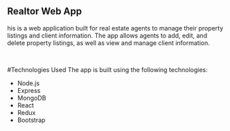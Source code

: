 ## Realtor Web App

his is a web application built for real estate agents to manage their property listings and client information. The app allows agents to add, edit, and delete property listings, as well as view and manage client information.

<br />

#Technologies Used
The app is built using the following technologies:
* Node.js
* Express
* MongoDB
* React
* Redux
* Bootstrap
